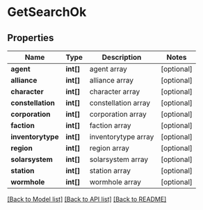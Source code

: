# GetSearchOk

## Properties
Name | Type | Description | Notes
------------ | ------------- | ------------- | -------------
**agent** | **int[]** | agent array | [optional] 
**alliance** | **int[]** | alliance array | [optional] 
**character** | **int[]** | character array | [optional] 
**constellation** | **int[]** | constellation array | [optional] 
**corporation** | **int[]** | corporation array | [optional] 
**faction** | **int[]** | faction array | [optional] 
**inventorytype** | **int[]** | inventorytype array | [optional] 
**region** | **int[]** | region array | [optional] 
**solarsystem** | **int[]** | solarsystem array | [optional] 
**station** | **int[]** | station array | [optional] 
**wormhole** | **int[]** | wormhole array | [optional] 

[[Back to Model list]](../README.md#documentation-for-models) [[Back to API list]](../README.md#documentation-for-api-endpoints) [[Back to README]](../README.md)


